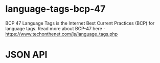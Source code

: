 # language-tags-bcp-47
BCP 47 Language Tags is the Internet Best Current Practices (BCP) for language tags. Read more about BCP-47 here - https://www.techonthenet.com/js/language_tags.php

# JSON API
